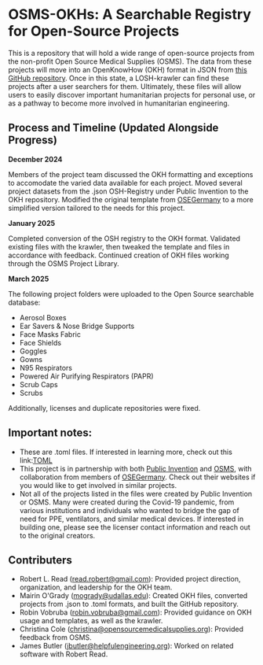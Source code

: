# OSMS-OKHs: A Searchable Registry for Open-Source Projects
This is a repository that will hold a wide range of open-source projects from the non-profit Open Source Medical Supplies (OSMS). The data from these projects will move into an OpenKnowHow (OKH) format in JSON from [this GitHub repository](https://github.com/iop-alliance/OpenKnowHow/blob/master/res/sample_data/okh-TEMPLATE.toml). Once in this state, a LOSH-krawler can find these projects after a user searchers for them. Ultimately, these files will allow users to easily discover important humanitarian projects for personal use, or as a pathway to become more involved in humanitarian engineering.

## Process and Timeline (Updated Alongside Progress)
**December 2024**

Members of the project team discussed the OKH formatting and exceptions to accomodate the varied data available for each project. Moved several project datasets from the .json OSH-Registry under Public Invention to the OKH repository. Modified the original template from [OSEGermany](https://gitlab.com/OSEGermany) to a more simplified version tailored to the needs for this project.

**January 2025**

Completed conversion of the OSH registry to the OKH format. Validated existing files with the krawler, then tweaked the template and files in accordance with feedback. Continued creation of OKH files working through the OSMS Project Library. 

**March 2025**

The following project folders were uploaded to the Open Source searchable database:
* Aerosol Boxes
* Ear Savers & Nose Bridge Supports
* Face Masks Fabric
* Face Shields
* Goggles
* Gowns
* N95 Respirators
* Powered Air Purifying Respirators (PAPR)
* Scrub Caps
* Scrubs

Additionally, licenses and duplicate repositories were fixed.

## Important notes:
  * These are .toml files. If interested in learning more, check out this link:[TOML](https://toml.io/en/)
  * This project is in partnership with both [Public Invention](https://www.pubinv.org/volunteer/) and [OSMS](https://opensourcemedicalsupplies.org/), with collaboration from members of [OSEGermany](https://gitlab.com/OSEGermany). Check out their websites if you would like to get involved in similar projects.
  * Not all of the projects listed in the files were created by Public Invention or OSMS. Many were created during the Covid-19 pandemic, from various institutions and individuals who wanted to bridge the gap of need for PPE, ventilators, and similar medical devices. If interested in building one, please see the licenser contact information and reach out to the original creators.

## Contributers
  * Robert L. Read (<read.robert@gmail.com>): Provided project direction, organization, and leadership for the OKH team.
  * Mairin O'Grady (<mogrady@udallas.edu>): Created OKH files, converted projects from .json to .toml formats, and built the GitHub repository.
  * Robin Vobruba (<robin.vobruba@gmail.com>): Provided guidance on OKH usage and templates, as well as the krawler.
  * Christina Cole (<christina@opensourcemedicalsupplies.org>): Provided feedback from OSMS.
  * James Butler (<jbutler@helpfulengineering.org>): Worked on related software with Robert Read.
